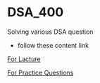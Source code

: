 # DSA_400
Solving various DSA question 
* follow these content link

[For Lacture](https://www.geeksforgeeks.org/courses/gfg-160-series)

[For Practice Questions](https://docs.google.com/spreadsheets/d/1hXserPuxVoWMG9Hs7y8wVdRCJTcj3xMBAEYUOXQ5Xag/edit?gid=0#gid=0)
